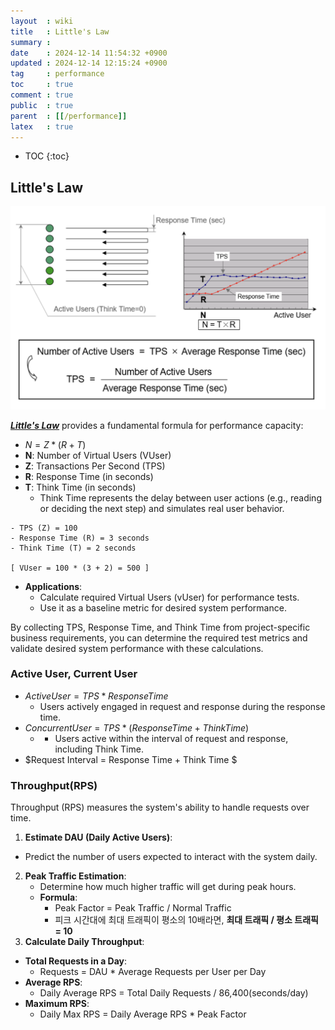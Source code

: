 ```yaml
---
layout  : wiki
title   : Little's Law
summary : 
date    : 2024-12-14 11:54:32 +0900
updated : 2024-12-14 12:15:24 +0900
tag     : performance
toc     : true
comment : true
public  : true
parent  : [[/performance]]
latex   : true
---
```

* TOC
{:toc}

## Little's Law

![](/resource/wiki/performance-littles-law/littles-law.png)

___[Little's Law](https://en.wikipedia.org/wiki/Little%27s_law)___ provides a fundamental formula for performance capacity:

- $N = Z * (R + T)$
- **N**: Number of Virtual Users (VUser)
- **Z**: Transactions Per Second (TPS)
- **R**: Response Time (in seconds)
- **T**: Think Time (in seconds)
  - Think Time represents the delay between user actions (e.g., reading or deciding the next step) and simulates real user behavior.

```
- TPS (Z) = 100
- Response Time (R) = 3 seconds
- Think Time (T) = 2 seconds

[ VUser = 100 * (3 + 2) = 500 ]
```

- **Applications**:
  - Calculate required Virtual Users (vUser) for performance tests.
  - Use it as a baseline metric for desired system performance.

By collecting TPS, Response Time, and Think Time from project-specific business requirements, you can determine the required test metrics and validate desired system performance with these calculations.

### Active User, Current User

- $Active User = TPS * Response Time$
  - Users actively engaged in request and response during the response time.
- $Concurrent User = TPS * (Response Time + Think Time)$
    - - Users active within the interval of request and response, including Think Time.
- $Request Interval = Response Time + Think Time $

### Throughput(RPS)

Throughput (RPS) measures the system's ability to handle requests over time.

1. **Estimate DAU (Daily Active Users)**:
  - Predict the number of users expected to interact with the system daily.
2. **Peak Traffic Estimation**:
   - Determine how much higher traffic will get during peak hours.
   - **Formula**:
     - Peak Factor = Peak Traffic / Normal Traffic
     - 피크 시간대에 최대 트래픽이 평소의 10배라면, **최대 트래픽 / 평소 트래픽 = 10**
3. **Calculate Daily Throughput**:
  - **Total Requests in a Day**:
    - Requests = DAU * Average Requests per User per Day
  - **Average RPS**:
    - Daily Average RPS = Total Daily Requests / 86,400(seconds/day)
  - **Maximum RPS**:
    - Daily Max RPS = Daily Average RPS * Peak Factor
